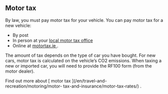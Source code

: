 ##  Motor tax

By law, you must pay motor tax for your vehicle. You can pay motor tax for a
new vehicle:

  * By post 
  * In person at your [ local motor tax office ](https://www.gov.ie/en/service/1fc151-find-your-local-motor-tax-office/)
  * Online at [ motortax.ie ](https://www.motortax.ie/OMT/) . 

The amount of tax depends on the type of car you have bought. For new cars,
motor tax is calculated on the vehicle’s CO2 emissions. When taxing a new or
imported car, you will need to provide the RF100 form (from the motor dealer).

Find out more about [ motor tax ](/en/travel-and-recreation/motoring/motor-
tax-and-insurance/motor-tax-rates/) .
